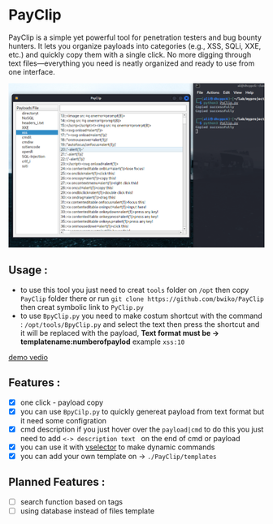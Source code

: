 # PayClip
 PayClip is a simple yet powerful tool for penetration testers and bug bounty hunters. It lets you organize payloads into categories (e.g., XSS, SQLi, XXE, etc.) and quickly copy them with a single click. No more digging through text files—everything you need is neatly organized and ready to use from one interface.

 
![GUI DEMO ](doc/simpleuse.png) 

## Usage : 

- to use this tool you just need to creat `tools` folder on `/opt` then copy `PayClip` folder there or run `git clone https://github.com/bwiko/PayClip` then creat symbolic link to  `PyClip.py`
- to use `BpyClip.py` you need to make costum shortcut with the command : `/opt/tools/BpyClip.py` and select the text then press the shortcut and it will be replaced with the payload, **Text format must be -> templatename:numberofpaylod** example `xss:10`

[demo vedio](https://youtu.be/PuwthzSHvv0)

## Features : 
- [X] one click - payload copy
- [X] you can use `BpyCilp.py` to quickly genereat payload from text format but it need some configration 
- [X] cmd description if you just hover over the `payload|cmd` to do this you just need to add `<-> description text ` on the end of cmd or payload
- [X] you can use it with [vselector](https://github.com/bwiko/THunarCA/tree/main/scripts) to make dynamic commands
- [X] you can add your own template on -> `./PayClip/templates`

## Planned Features : 

- [ ] search function based on tags
- [ ] using database instead of files template

